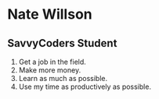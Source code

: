 # Nate Willson
## SavvyCoders Student
1. Get a job in the field.
2. Make more money.
3. Learn as much as possible.
4. Use my time as productively as possible.
